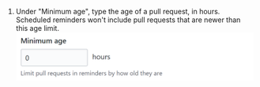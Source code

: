 1. Under "Minimum age", type the age of a pull request, in hours. Scheduled reminders won't include pull requests that are newer than this age limit.
![Ignored labels field](/assets/images/help/settings/scheduled-reminders-min-age-field.png)
